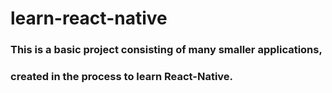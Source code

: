 # learn-react-native

### This is a basic project consisting of many smaller applications,
### created in the process to learn React-Native.
